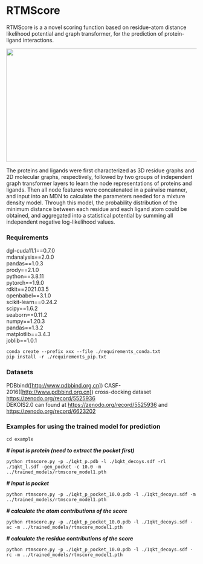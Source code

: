 # RTMScore

RTMScore is a a novel scoring function based on residue-atom distance likelihood potential and graph transformer, for the prediction of protein-ligand interactions. 
<div align=center>
<img src="https://github.com/sc8668/RTMScore/blob/main/121.jpg" width="600px" height="300px">
</div> 

The proteins and ligands were first characterized as 3D residue graphs and 2D molecular graphs, respectively, followed by two groups of independent graph transformer layers to learn the node representations of proteins and ligands. Then all node features were concatenated in a pairwise manner, and input into an MDN to calculate the parameters needed for a mixture density model. Through this model, the probability distribution of the minimum distance between each residue and each ligand atom could be obtained, and aggregated into a statistical potential by summing all independent negative log-likelihood values.

### Requirements
dgl-cuda11.1==0.7.0   
mdanalysis==2.0.0    
pandas==1.0.3   
prody==2.1.0   
python==3.8.11   
pytorch==1.9.0   
rdkit==2021.03.5   
openbabel==3.1.0    
scikit-learn==0.24.2    
scipy==1.6.2   
seaborn==0.11.2   
numpy==1.20.3    
pandas==1.3.2   
matplotlib==3.4.3   
joblib==1.0.1   

```
conda create --prefix xxx --file ./requirements_conda.txt      
pip install -r ./requirements_pip.txt
```
### Datasets
PDBbind([http://www.pdbbind.org.cn])
CASF-2016([http://www.pdbbind.org.cn])
cross-docking dataset https://zenodo.org/record/5525936    
DEKOIS2.0 can found at https://zenodo.org/record/5525936 and https://zenodo.org/record/6623202

### Examples for using the trained model for prediction
```
cd example
```
___# input is protein (need to extract the pocket first)___
```
python rtmscore.py -p ./1qkt_p.pdb -l ./1qkt_decoys.sdf -rl ./1qkt_l.sdf -gen_pocket -c 10.0 -m ../trained_models/rtmscore_model1.pth
```
___# input is pocket___
```
python rtmscore.py -p ./1qkt_p_pocket_10.0.pdb -l ./1qkt_decoys.sdf -m ../trained_models/rtmscore_model1.pth
```
___# calculate the atom contributions of the score___
```
python rtmscore.py -p ./1qkt_p_pocket_10.0.pdb -l ./1qkt_decoys.sdf -ac -m ../trained_models/rtmscore_model1.pth
```
___# calculate the residue contributions of the score___
```
python rtmscore.py -p ./1qkt_p_pocket_10.0.pdb -l ./1qkt_decoys.sdf -rc -m ../trained_models/rtmscore_model1.pth
```







